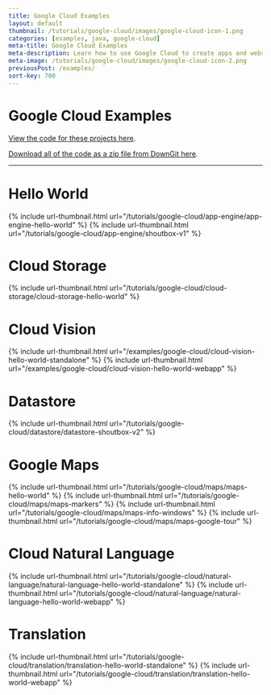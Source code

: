 ```yaml
---
title: Google Cloud Examples
layout: default
thumbnail: /tutorials/google-cloud/images/google-cloud-icon-1.png
categories: [examples, java, google-cloud]
meta-title: Google Cloud Examples
meta-description: Learn how to use Google Cloud to create apps and websites!
meta-image: /tutorials/google-cloud/images/google-cloud-icon-2.png
previousPost: /examples/
sort-key: 700
---
```


# Google Cloud Examples

[View the code for these projects here](https://github.com/KevinWorkman/HappyCoding/tree/gh-pages/examples/google-cloud/google-cloud-example-projects).

[Download all of the code as a zip file from DownGit here](https://downgit.github.io/#/home?url=https://github.com/KevinWorkman/HappyCoding/tree/gh-pages/examples/google-cloud/google-cloud-example-projects).

---

# Hello World

{% include url-thumbnail.html url="/tutorials/google-cloud/app-engine/app-engine-hello-world" %}
{% include url-thumbnail.html url="/tutorials/google-cloud/app-engine/shoutbox-v1" %}

# Cloud Storage

{% include url-thumbnail.html url="/tutorials/google-cloud/cloud-storage/cloud-storage-hello-world" %}

# Cloud Vision

{% include url-thumbnail.html url="/examples/google-cloud/cloud-vision-hello-world-standalone" %}
{% include url-thumbnail.html url="/examples/google-cloud/cloud-vision-hello-world-webapp" %}

# Datastore

{% include url-thumbnail.html url="/tutorials/google-cloud/datastore/datastore-shoutbox-v2" %}

# Google Maps

{% include url-thumbnail.html url="/tutorials/google-cloud/maps/maps-hello-world" %}
{% include url-thumbnail.html url="/tutorials/google-cloud/maps/maps-markers" %}
{% include url-thumbnail.html url="/tutorials/google-cloud/maps/maps-info-windows" %}
{% include url-thumbnail.html url="/tutorials/google-cloud/maps/maps-google-tour" %}

# Cloud Natural Language

{% include url-thumbnail.html url="/tutorials/google-cloud/natural-language/natural-language-hello-world-standalone" %}
{% include url-thumbnail.html url="/tutorials/google-cloud/natural-language/natural-language-hello-world-webapp" %}

# Translation

{% include url-thumbnail.html url="/tutorials/google-cloud/translation/translation-hello-world-standalone" %}
{% include url-thumbnail.html url="/tutorials/google-cloud/translation/translation-hello-world-webapp" %}
